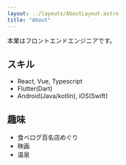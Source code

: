 ```yaml
---
layout: ../layouts/AboutLayout.astro
title: "About"
---
```


本業はフロントエンドエンジニアです。

## スキル

- React, Vue, Typescript
- Flutter(Dart)
- Android(Java/kotlin), iOS(Swift)

## 趣味

- 食べログ百名店めぐり
- 映画
- 温泉
